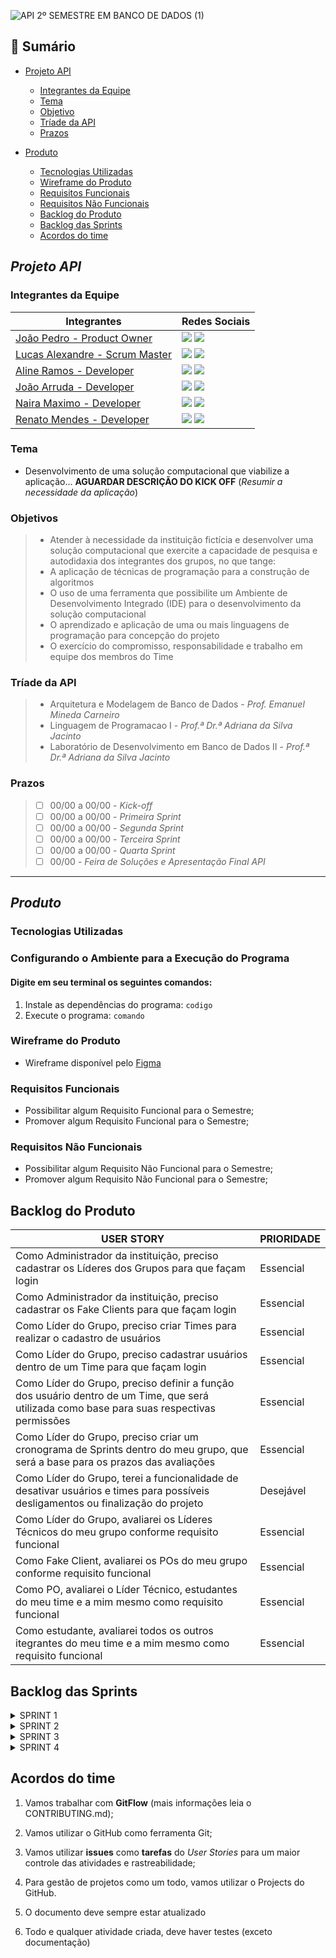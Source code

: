 ![API 2º SEMESTRE EM BANCO DE DADOS (1)](https://github.com/Porygonn/Porygon/assets/111442399/157ba9b5-aad9-40b3-bd28-2beab637b6e8)

## 📍 Sumário
  * [Projeto API](#projeto-api)
    * [Integrantes da Equipe](#integrantes-da-equipe) 
    * [Tema](#tema)
    * [Objetivo](#objetivos)
    * [Tríade da API](#tríade-da-api)
    * [Prazos](#prazos)
   
  * [Produto](#produto)
    * [Tecnologias Utilizadas](#tecnologias-utilizadas)
    * [Wireframe do Produto](#wireframe-do-produto)
    * [Requisitos Funcionais](#requisitos-funcionais)
    * [Requisitos Não Funcionais](#requisitos-não-funcionais)
    * [Backlog do Produto](#backlog-do-produto)
    * [Backlog das Sprints](#backlog-das-sprints)
    * [Acordos do time](#acordos-do-time)
##
## *Projeto API*

### Integrantes da Equipe

|Integrantes|Redes Sociais|
|-------|--------|
|[João Pedro - Product Owner](https://github.com/BispoJPM)| <a href="https://www.linkedin.com/in/jo%C3%A3o-pedro-marcondes-563369181/" target="_blank"><img src="https://img.shields.io/badge/-LinkedIn-%230077B5?style=for-the-badge&logo=linkedin&logoColor=white" target="_blank"></a> <a href="https://github.com/BispoJPM" target="_blank"><img src="https://img.shields.io/badge/github-%23121011.svg?style=for-the-badge&logo=github&logoColor=white"></a> |
|[Lucas Alexandre - Scrum Master](https://github.com/lucasalex1203)| <a href="https://www.linkedin.com/in/lucas-alexandre-129339292/" target="_blank"><img src="https://img.shields.io/badge/-LinkedIn-%230077B5?style=for-the-badge&logo=linkedin&logoColor=white" target="_blank"></a> <a href="https://github.com/lucasalex1203" target="_blank"><img src="https://img.shields.io/badge/github-%23121011.svg?style=for-the-badge&logo=github&logoColor=white"></a> |
|[Aline Ramos - Developer](https://github.com/allineramos)| <a href="https://www.linkedin.com/in/aline-ramos-3186b130" target="_blank"><img src="https://img.shields.io/badge/-LinkedIn-%230077B5?style=for-the-badge&logo=linkedin&logoColor=white" target="_blank"></a> <a href="https://github.com/allineramos" target="_blank"><img src="https://img.shields.io/badge/github-%23121011.svg?style=for-the-badge&logo=github&logoColor=white"></a> |
|[João Arruda - Developer](https://github.com/joaoarruda-dev)| <a href="https://www.linkedin.com/in/joaoarruda0/" target="_blank"><img src="https://img.shields.io/badge/-LinkedIn-%230077B5?style=for-the-badge&logo=linkedin&logoColor=white" target="_blank"></a> <a href="https://github.com/joaoarruda-dev" target="_blank"><img src="https://img.shields.io/badge/github-%23121011.svg?style=for-the-badge&logo=github&logoColor=white"></a> |
|[Naira Maximo - Developer](http://github.com/naira-maximo) | <a href="https://www.linkedin.com/in/naira-maximo/" target="_blank"><img src="https://img.shields.io/badge/-LinkedIn-%230077B5?style=for-the-badge&logo=linkedin&logoColor=white" target="_blank"></a> <a href="http://github.com/naira-maximo" target="_blank"><img src="https://img.shields.io/badge/github-%23121011.svg?style=for-the-badge&logo=github&logoColor=white"></a> |
|[Renato Mendes - Developer](https://github.com/RenatoCMMendes) | <a href="https://www.linkedin.com/in/renato-mendes-61a6481a4" target="_blank"><img src="https://img.shields.io/badge/-LinkedIn-%230077B5?style=for-the-badge&logo=linkedin&logoColor=white" target="_blank"></a> <a href="https://github.com/RenatoCMMendes" target="_blank"><img src="https://img.shields.io/badge/github-%23121011.svg?style=for-the-badge&logo=github&logoColor=white"></a> |

### Tema 
* Desenvolvimento de uma solução computacional que viabilize a aplicação... **AGUARDAR DESCRIÇÃO DO KICK OFF** (*Resumir a necessidade da aplicação*)

### Objetivos
> * Atender à necessidade da instituição fictícia e desenvolver uma solução computacional que exercite a capacidade de pesquisa e autodidaxia dos integrantes dos grupos, no que tange:
> * A aplicação de técnicas de programação para a construção de algoritmos
> * O uso de uma ferramenta que possibilite um Ambiente de Desenvolvimento Integrado (IDE) para o desenvolvimento da solução computacional
> * O aprendizado e aplicação de uma ou mais linguagens de programação para concepção do projeto
> * O exercício do compromisso, responsabilidade e trabalho em equipe dos membros do Time

### Tríade da API
> * Arquitetura e Modelagem de Banco de Dados - *Prof. Emanuel Mineda Carneiro*
> * Linguagem de Programacao I - *Prof.ª Dr.ª Adriana da Silva Jacinto*
> * Laboratório de Desenvolvimento em Banco de Dados II - *Prof.ª Dr.ª Adriana da Silva Jacinto*

### Prazos
> - [ ] 00/00 a 00/00 - *Kick-off*
> - [ ] 00/00 a 00/00 - *Primeira Sprint*
> - [ ] 00/00 a 00/00 - *Segunda Sprint*
> - [ ] 00/00 a 00/00 - *Terceira Sprint*
> - [ ] 00/00 a 00/00 - *Quarta Sprint*
> - [ ] 00/00 - *Feira de Soluções e Apresentação Final API*

*****

## *Produto*

### Tecnologias Utilizadas


### Configurando o Ambiente para a Execução do Programa
#### Digite em seu terminal os seguintes comandos: 
1. Instale as dependências do programa: `codigo`
2. Execute o programa: `comando`

### Wireframe do Produto
* Wireframe disponível pelo [Figma](https://www.figma.com/file/7tuVnognL5sdME1aNw3eR1/Wireframe-API-Porygon?type=design&node-id=2%3A12&mode=dev&t=AG5uHkxFS7bhoFhO-1)

### Requisitos Funcionais
* Possibilitar algum Requisito Funcional para o Semestre;
* Promover algum Requisito Funcional para o Semestre;

### Requisitos Não Funcionais
* Possibilitar algum Requisito Não Funcional para o Semestre;
* Promover algum Requisito Não Funcional para o Semestre;


## Backlog do Produto

  | USER STORY | PRIORIDADE |
  |------------|------------|
  | Como Administrador da instituição, preciso cadastrar os Líderes dos Grupos para que façam login |Essencial|
  | Como Administrador da instituição, preciso cadastrar os Fake Clients para que façam login |Essencial|
  | Como Líder do Grupo, preciso criar Times para realizar o cadastro de usuários |Essencial|
  | Como Líder do Grupo, preciso cadastrar usuários dentro de um Time para que façam login |Essencial
  | Como Líder do Grupo, preciso definir a função dos usuário dentro de um Time, que será utilizada como base para suas respectivas permissões |Essencial|
  | Como Líder do Grupo, preciso criar um cronograma de Sprints dentro do meu grupo, que será a base para os prazos das avaliações |Essencial|
  | Como Líder do Grupo, terei a funcionalidade de desativar usuários e times para possíveis desligamentos ou finalização do projeto |Desejável|
  | Como Líder do Grupo, avaliarei os Líderes Técnicos do meu grupo conforme requisito funcional | Essencial |
  | Como Fake Client, avaliarei os POs do meu grupo conforme requisito funcional | Essencial |
  | Como PO, avaliarei o Líder Técnico, estudantes do meu time e a mim mesmo como requisito funcional | Essencial|
  | Como estudante, avaliarei todos os outros itegrantes do meu time e a mim mesmo como requisito funcional | Essencial |
  

## Backlog das Sprints

<details>
<summary> SPRINT 1 </summary>

 
* Criação do usuario *Administrador*
* Sistema de cadastramento de grupos e usuários (Líder do Grupo e Fake Client) por parte do *Administrador* 
* Sistema de cadastramento e configuração de Sprints pelo *Líder do Grupo*
* Sistema de cadastramento e configuração de Times pelo *Líder do Grupo*
* Sistema de cadastramento de usuários pelo *Líder do Grupo*
* Criação da funcionalidade de Login
* Retorno para os usuários das Sprints e usuários que ele deve avaliar
 </details>

<details>
<summary> SPRINT 2 </summary>


* Cumprir as pendências da sprint 1
* Criação da funcionalidade de avaliação
* Criação da funcionalidade feedback
* Integração do sistema de avaliação ao perfil dos usuários com o retorno das sprints e integrantes que ele deve avaliar
* Criação da funcionalidade de Logout
 </details>
 
 <details>
<summary> SPRINT 3 </summary>


* Criação dos dashboards individuais dos estudantes
* Criação dos dashboard de acompanhamento do grupo
* Retorno da funcionalidade de dashboard na tela home
 </details>
 
  <details>
<summary> SPRINT 4 </summary>


* Criação dos dashboards individuais dos estudantes
* Criação dos dashboard de acompanhamento do grupo
* Retorno da funcionalidade de dashboard na tela home
 </details>
    

## Acordos do time

  

1. Vamos trabalhar com **GitFlow** (mais informações leia o CONTRIBUTING.md);

2. Vamos utilizar o GitHub como ferramenta Git;

3. Vamos utilizar **issues** como **tarefas** do *User Stories* para um maior controle das atividades e rastreabilidade;

4. Para gestão de projetos como um todo, vamos utilizar o Projects do GitHub.

5. O documento deve sempre estar atualizado

6. Todo e qualquer atividade criada, deve haver testes (exceto documentação)
